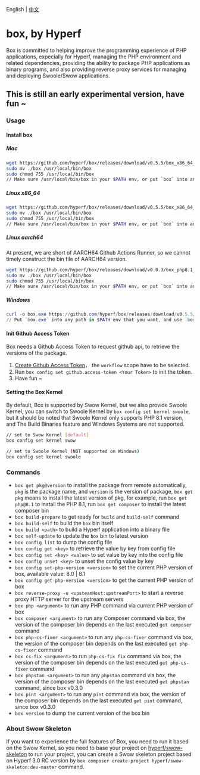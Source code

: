 English | [中文](./README-CN.md)

# box, by Hyperf

Box is committed to helping improve the programming experience of PHP applications, expecially for Hyperf, managing the PHP environment and related dependencies, providing the ability to package PHP applications as binary programs, and also providing reverse proxy services for managing and deploying Swoole/Swow applications.

## This is still an early experimental version, have fun ~

### Usage

#### Install box

##### Mac

```bash
wget https://github.com/hyperf/box/releases/download/v0.5.5/box_x86_64_macos -O box
sudo mv ./box /usr/local/bin/box
sudo chmod 755 /usr/local/bin/box
// Make sure /usr/local/bin/box in your $PATH env, or put `box` into any path in $PATH env that you want
```

##### Linux x86_64

```bash
wget https://github.com/hyperf/box/releases/download/v0.5.5/box_x86_64_linux -O box
sudo mv ./box /usr/local/bin/box
sudo chmod 755 /usr/local/bin/box
// Make sure /usr/local/bin/box in your $PATH env, or put `box` into any path in $PATH env that you want
```
##### Linux aarch64

At present, we are short of AARCH64 Github Actions Runner, so we cannot timely construct the bin file of AARCH64 version.

```bash
wget https://github.com/hyperf/box/releases/download/v0.0.3/box_php8.1_aarch64_linux -O box
sudo mv ./box /usr/local/bin/box
sudo chmod 755 /usr/local/bin/box
// Make sure /usr/local/bin/box in your $PATH env, or put `box` into any path in $PATH env that you want
```

##### Windows

```powershell
curl -o box.exe https://github.com/hyperf/box/releases/download/v0.5.5/box_x64_windows.exe
// Put `box.exe` into any path in $PATH env that you want, and use `box.exe` instead of `box` when executing on Windows
```

#### Init Github Access Token

Box needs a Github Access Token to request github api, to retrieve the versions of the package.   

1. [Create Github Access Token](https://github.com/settings/tokens/new)， the `workflow` scope have to be selected.
2. Run `box config set github.access-token <Your Token>` to init the token.
3. Have fun ~

#### Setting the Box Kernel

By default, Box is supported by Swow Kernel, but we also provide Swoole Kernel, you can switch to Swoole Kernel by `box config set kernel swoole`, but it should be noted that Swoole Kernel only supports PHP 8.1 version, and The Build Binaries feature and Windows Systems are not supported.

```bash
// set to Swow Kernel [default]
box config set kernel swow

// set to Swoole Kernel (NOT supported on Windows)
box config set kernel swoole
````

### Commands

- `box get pkg@version` to install the package from remote automatically, `pkg` is the package name, and `version` is the version of package, `box get pkg` means to install the latest version of pkg, for example, run `box get php@8.1` to install the PHP 8.1, run `box get composer` to install the latest composer bin
- `box build-prepare` to get ready for `build` and `build-self` command
- `box build-self` to build the `box` bin itself
- `box build <path>` to build a Hyperf application into a binary file
- `box self-update` to update the `box` bin to latest version
- `box config list` to dump the config file
- `box config get <key>` to retrieve the value by key from config file
- `box config set <key> <value>` to set value by key into the config file
- `box config unset <key>` to unset the config value by key
- `box config set-php-version <version>` to set the current PHP version of box, available value: 8.0 | 8.1
- `box config get-php-version <version>` to get the current PHP version of box
- `box reverse-proxy -u <upsteamHost:upstreamPort>` to start a reverse proxy HTTP server for the upstream servers
- `box php <argument>` to run any PHP command via current PHP version of box
- `box composer <argument>` to run any Composer command via box, the version of the composer bin depends on the last executed `get composer` command
- `box php-cs-fixer <argument>` to run any `php-cs-fixer` command via box, the version of the composer bin depends on the last executed `get php-cs-fixer` command
- `box cs-fix <argument>` to run `php-cs-fix fix` command via box, the version of the composer bin depends on the last executed `get php-cs-fixer` command
- `box phpstan <argument>` to run any `phpstan` command via box, the version of the composer bin depends on the last executed `get phpstan` command, since box v0.3.0
- `box pint <argument>` to run any `pint` command via box, the version of the composer bin depends on the last executed `get pint` command, since box v0.3.0
- `box version` to dump the current version of the box bin

### About Swow Skeleton

If you want to experience the full features of Box, you need to run it based on the Swow Kernel, so you need to base your project on [hyperf/swow-skeleton](https://github.com/hyperf/swow-skeleton) to run your project, you can create a Swow skeleton project based on Hyperf 3.0 RC version by `box composer create-project hyperf/swow-skeleton:dev-master` command.
